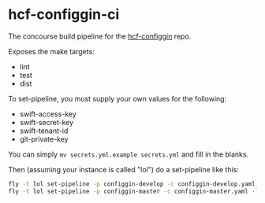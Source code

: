 # hcf-configgin-ci

The concourse build pipeline for the [hcf-configgin](https://github.com/hpcloud/hcf-configgin) repo.

Exposes the make targets:
- lint
- test
- dist

To set-pipeline, you must supply your own values for the following:
- swift-access-key
- swift-secret-key
- swift-tenant-id
- git-private-key

You can simply `mv secrets.yml.example secrets.yml` and fill in the blanks.

Then (assuming your instance is called "lol") do a set-pipeline like this:

```bash
fly -t lol set-pipeline -p configgin-develop -c configgin-develop.yaml -l secrets.yaml
fly -t lol set-pipeline -p configgin-master -c configgin-master.yaml -l secrets.yaml
```
